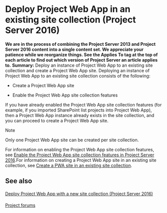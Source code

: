 
# Deploy Project Web App in an existing site collection (Project Server 2016)
 **We are in the process of combining the Project Server 2013 and Project Server 2016 content into a single content set. We appreciate your patience while we reorganize things. See the Applies To tag at the top of each article to find out which version of Project Server an article applies to.** **Summary:** Deploy an instance of Project Web App to an existing site collection and create a Project Web App site.
Deploying an instance of Project Web App to an existing site collection consists of the following:
  
    
    


- Create a Project Web App site
    
  
- Enable the Project Web App site collection features
    
  

If you have already enabled the Project Web App site collection features (for example, if you imported SharePoint list projects into Project Web App), then a Project Web App instance already exists in the site collection, and you can proceed to create a Project Web App site.
  
    
    


> [!NOTE]
> Only one Project Web App site can be created per site collection. 
  
    
    

For information on enabling the Project Web App site collection features, see  [Enable the Project Web App site collection features in Project Server 2016](b9c4dff2-4812-4131-8b20-4b7766d93233.md).For information on creating a Project Web App site in an existing site collection, see  [Create a PWA site in an existing site collection](bd4e7c9f-79f7-45c4-8cbe-8dbe75c72370.md).
## See also


#### 


  
    
    
 [Deploy Project Web App with a new site collection (Project Server 2016)](1619f4b5-af74-41ee-8051-7eb99511d084.md)
#### 


  
    
    
 [Project forums](https://social.technet.microsoft.com/Forums/en-US/category/project)